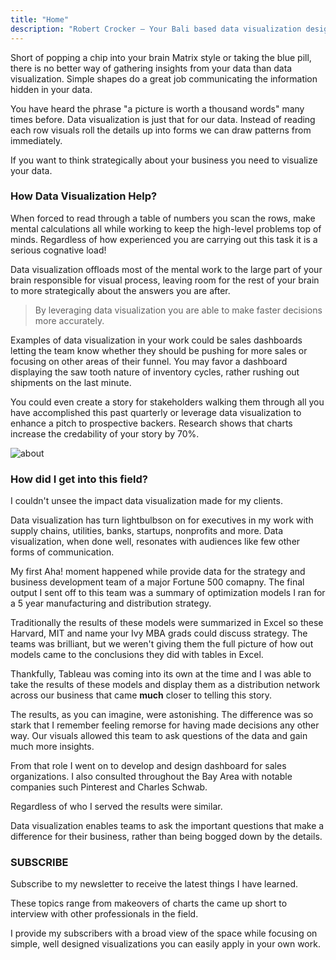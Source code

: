 ```yaml
---
title: "Home"
description: "Robert Crocker — Your Bali based data visualization designer"
---
```


Short of popping a chip into your brain Matrix style or taking the blue pill, there is no better way of gathering insights from your data than data visualization. Simple shapes do a great job communicating the information hidden in your data.

You have heard the phrase "a picture is worth a thousand words" many times before. Data visualization is just that for our data. Instead of reading each row visuals roll the details up into forms we can draw patterns from immediately.

If you want to think strategically about your business you need to visualize your data.

### How Data Visualization Help?

When forced to read through a table of numbers you scan the rows, make mental calculations all while working to keep the high-level problems top of minds. Regardless of how experienced you are carrying out this task it is a serious cognative load!

Data visualization offloads most of the mental work to the large part of your brain responsible for visual process, leaving room for the rest of your brain to more strategically about the answers you are after.

> By leveraging data visualization you are able to make faster decisions more accurately.

Examples of data visualization in your work could be sales dashboards letting the team know whether they should be pushing for more sales or focusing on other areas of their funnel. You may favor a dashboard displaying the saw tooth nature of inventory cycles, rather rushing out shipments on the last minute.

You could even create a story for stakeholders walking them through all you have accomplished this past quarterly or leverage data visualization to enhance a pitch to prospective backers. Research shows that charts increase the credability of your story by 70%.

![about](../images/mac.jpg)

### How did I get into this field?

I couldn't unsee the impact data visualization made for my clients.

Data visualization has turn lightbulbson on for executives in my work with supply chains, utilities, banks, startups, nonprofits and more. Data visualization, when done well, resonates with audiences like few other forms of communication.

My first Aha! moment happened while provide data for the strategy and business development team of a major Fortune 500 comapny. The final output I sent off to this team was a summary of  optimization models I ran for a 5 year manufacturing and distribution strategy.

Traditionally the results of these models were summarized in Excel so these Harvard, MIT and name your Ivy MBA grads could discuss strategy. The teams was brilliant, but we weren't giving them the full picture of how out models came to the conclusions they did with tables in Excel.

Thankfully, Tableau was coming into its own at the time and I was able to take the results of these models and display them as a distribution network across our business that came **much** closer to telling this story.

The results, as you can imagine, were astonishing. The difference was so stark that I remember feeling remorse for having made decisions any other way. Our visuals allowed this team to ask questions of the data and gain much more insights.

From that role I went on to develop and design dashboard for sales organizations. I also consulted throughout the Bay Area with notable companies such Pinterest and Charles Schwab.

Regardless of who I served the results were similar.

Data visualization enables teams to ask the important questions that make a difference for their business, rather than being bogged down by the details.

### SUBSCRIBE

Subscribe to my newsletter to receive the latest things I have learned.

These topics range from makeovers of charts the came up short to interview with other professionals in the field.

I provide my subscribers with a broad view of the space while focusing on simple, well designed visualizations you can easily apply in your own work.